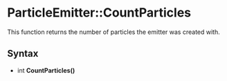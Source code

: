 # ParticleEmitter::CountParticles

This function returns the number of particles the emitter was created with.

## Syntax

- int **CountParticles()**
